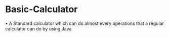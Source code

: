 # Basic-Calculator

• A Standard calculator which can do almost every operations that a
regular calculator can do by using Java
